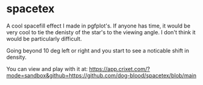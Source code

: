 # spacetex



A cool spacefill effect I made in pgfplot's. If anyone has time, it would be very cool to tie the denisty of the star's to the viewing angle. I don't think it would be particularly difficult. 


Going beyond 10 deg left or right and you start to see a noticable shift in density.


You can view and play with it at: https://app.crixet.com/?mode=sandbox&github=https://github.com/dog-blood/spacetex/blob/main
